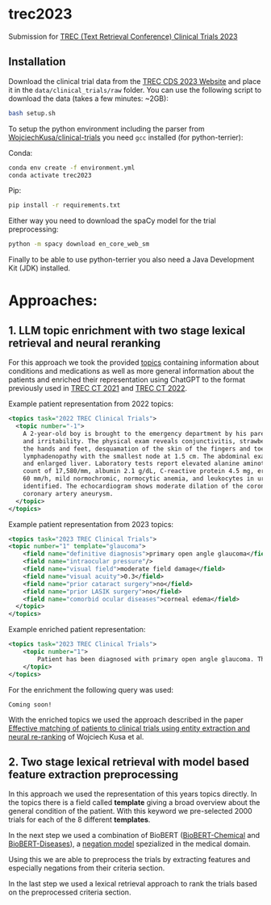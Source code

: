 # trec2023
Submission for [TREC (Text Retrieval Conference) Clinical Trials 2023](http://trec-cds.org/2023.html)

## Installation

Download the clinical trial data from the [TREC CDS 2023 Website](http://trec-cds.org/2023.html) and place it in the `data/clinical_trials/raw` folder.
You can use the following script to download the data (takes a few minutes: ~2GB):
  
```bash
bash setup.sh
```

To setup the python environment including the parser from [WojciechKusa/clinical-trials](https://github.com/WojciechKusa/clinical-trials/) you need `gcc` installed (for python-terrier):

Conda:
```bash
conda env create -f environment.yml
conda activate trec2023
```  

Pip:
```bash
pip install -r requirements.txt
```

Either way you need to download the spaCy model for the trial preprocessing:
```bash
python -m spacy download en_core_web_sm
```

Finally to be able to use python-terrier you also need a Java Development Kit (JDK) installed.

# Approaches:

## 1. LLM topic enrichment with two stage lexical retrieval and neural reranking

For this approach we took the provided [topics](http://trec-cds.org/topics2023.xml) containing information about conditions and medications as well as more general information about the patients and enriched their representation using ChatGPT to the format previously used in [TREC CT 2021](http://trec-cds.org/2021.html) and [TREC CT 2022](http://trec-cds.org/2022.html).

Example patient representation from 2022 topics:
```xml
<topics task="2022 TREC Clinical Trials">
  <topic number="-1">
    A 2-year-old boy is brought to the emergency department by his parents for 5 days of high fever
    and irritability. The physical exam reveals conjunctivitis, strawberry tongue, inflammation of
    the hands and feet, desquamation of the skin of the fingers and toes, and cervical
    lymphadenopathy with the smallest node at 1.5 cm. The abdominal exam demonstrates tenderness
    and enlarged liver. Laboratory tests report elevated alanine aminotransferase, white blood cell
    count of 17,580/mm, albumin 2.1 g/dL, C-reactive protein 4.5 mg, erythrocyte sedimentation rate
    60 mm/h, mild normochromic, normocytic anemia, and leukocytes in urine of 20/mL with no bacteria
    identified. The echocardiogram shows moderate dilation of the coronary arteries with possible
    coronary artery aneurysm.
  </topic>
</topics>
```


Example patient representation from 2023 topics:
```xml
<topics task="2023 TREC Clinical Trials">
<topic number="1" template="glaucoma">
    <field name="definitive diagnosis">primary open angle glaucoma</field>
    <field name="intraocular pressure"/>
    <field name="visual field">moderate field damage</field>
    <field name="visual acuity">0.3</field>
    <field name="prior cataract surgery">no</field>
    <field name="prior LASIK surgery">no</field>
    <field name="comorbid ocular diseases">corneal edema</field>
  </topic>
</topics>
```

Example enriched patient representation:
```xml
<topics task="2023 TREC Clinical Trials">
    <topic number="1">
        Patient has been diagnosed with primary open angle glaucoma. The patient's intraocular pressure is a concern and needs monitoring. There is moderate damage observed in the patient's visual field. The visual acuity is recorded at 0.3. The patient has not undergone prior cataract surgery or LASIK surgery. The presence of corneal edema, along with glaucoma, suggests comorbid ocular diseases. The definitive diagnosis is primary open angle glaucoma, and the patient's ocular health requires close attention due to the combination of factors mentioned.
    </topic>
</topics>
```

For the enrichment the following query was used:
```
Coming soon!
```

With the enriched topics we used the approach described in the paper [Effective matching of patients to clinical trials using entity extraction and neural re-ranking](https://www.sciencedirect.com/science/article/pii/S153204642300165X) of Wojciech Kusa et al. 

## 2. Two stage lexical retrieval with model based feature extraction preprocessing

In this approach we used the representation of this years topics directly. In the topics there is a field called __template__ giving a broad overview about the general condition of the patient. With this keyword we pre-selected 2000 trials for each of the 8 different __templates__. 

In the next step we used a combination of BioBERT ([BioBERT-Chemical](https://huggingface.co/alvaroalon2/biobert_chemical_ner) and [BioBERT-Diseases](https://huggingface.co/alvaroalon2/biobert_diseases_ner)), a [negation model](https://huggingface.co/bvanaken/clinical-assertion-negation-bert) spezialized in the medical domain.

Using this we are able to preprocess the trials by extracting features and especially negations from their criteria section.

In the last step we used a lexical retrieval approach to rank the trials based on the preprocessed criteria section.

